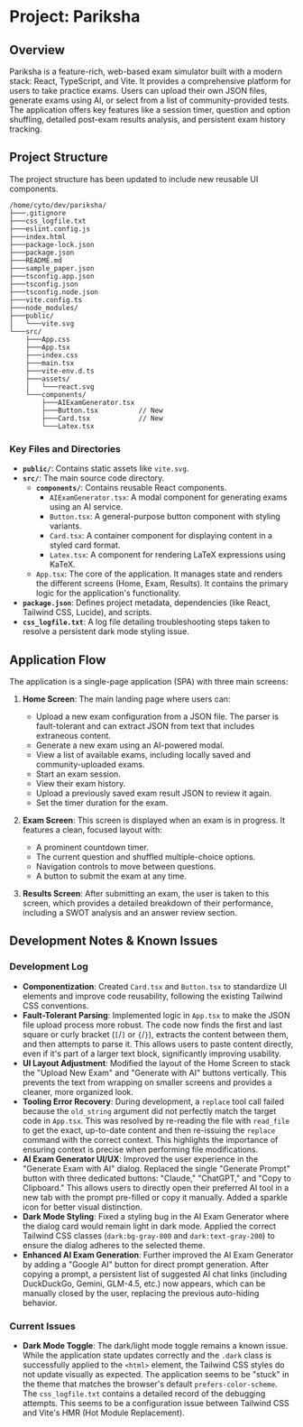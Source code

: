 # Project: Pariksha

## Overview

Pariksha is a feature-rich, web-based exam simulator built with a modern stack: React, TypeScript, and Vite. It provides a comprehensive platform for users to take practice exams. Users can upload their own JSON files, generate exams using AI, or select from a list of community-provided tests. The application offers key features like a session timer, question and option shuffling, detailed post-exam results analysis, and persistent exam history tracking.

## Project Structure

The project structure has been updated to include new reusable UI components.

```
/home/cyto/dev/pariksha/
├───.gitignore
├───css_logfile.txt
├───eslint.config.js
├───index.html
├───package-lock.json
├───package.json
├───README.md
├───sample_paper.json
├───tsconfig.app.json
├───tsconfig.json
├───tsconfig.node.json
├───vite.config.ts
├───node_modules/
├───public/
│   └───vite.svg
└───src/
    ├───App.css
    ├───App.tsx
    ├───index.css
    ├───main.tsx
    ├───vite-env.d.ts
    ├───assets/
    │   └───react.svg
    └───components/
        ├───AIExamGenerator.tsx
        ├───Button.tsx          // New
        ├───Card.tsx            // New
        └───Latex.tsx
```

### Key Files and Directories

-   **`public/`**: Contains static assets like `vite.svg`.
-   **`src/`**: The main source code directory.
    -   **`components/`**: Contains reusable React components.
        -   `AIExamGenerator.tsx`: A modal component for generating exams using an AI service.
        -   `Button.tsx`: A general-purpose button component with styling variants.
        -   `Card.tsx`: A container component for displaying content in a styled card format.
        -   `Latex.tsx`: A component for rendering LaTeX expressions using KaTeX.
    -   `App.tsx`: The core of the application. It manages state and renders the different screens (Home, Exam, Results). It contains the primary logic for the application's functionality.
-   **`package.json`**: Defines project metadata, dependencies (like React, Tailwind CSS, Lucide), and scripts.
-   **`css_logfile.txt`**: A log file detailing troubleshooting steps taken to resolve a persistent dark mode styling issue.

## Application Flow

The application is a single-page application (SPA) with three main screens:

1.  **Home Screen**: The main landing page where users can:
    -   Upload a new exam configuration from a JSON file. The parser is fault-tolerant and can extract JSON from text that includes extraneous content.
    -   Generate a new exam using an AI-powered modal.
    -   View a list of available exams, including locally saved and community-uploaded exams.
    -   Start an exam session.
    -   View their exam history.
    -   Upload a previously saved exam result JSON to review it again.
    -   Set the timer duration for the exam.

2.  **Exam Screen**: This screen is displayed when an exam is in progress. It features a clean, focused layout with:
    -   A prominent countdown timer.
    -   The current question and shuffled multiple-choice options.
    -   Navigation controls to move between questions.
    -   A button to submit the exam at any time.

3.  **Results Screen**: After submitting an exam, the user is taken to this screen, which provides a detailed breakdown of their performance, including a SWOT analysis and an answer review section.

## Development Notes & Known Issues

### Development Log

-   **Componentization**: Created `Card.tsx` and `Button.tsx` to standardize UI elements and improve code reusability, following the existing Tailwind CSS conventions.
-   **Fault-Tolerant Parsing**: Implemented logic in `App.tsx` to make the JSON file upload process more robust. The code now finds the first and last square or curly bracket (`[`/`]` or `{`/`}`), extracts the content between them, and then attempts to parse it. This allows users to paste content directly, even if it's part of a larger text block, significantly improving usability.
-   **UI Layout Adjustment**: Modified the layout of the Home Screen to stack the "Upload New Exam" and "Generate with AI" buttons vertically. This prevents the text from wrapping on smaller screens and provides a cleaner, more organized look.
-   **Tooling Error Recovery**: During development, a `replace` tool call failed because the `old_string` argument did not perfectly match the target code in `App.tsx`. This was resolved by re-reading the file with `read_file` to get the exact, up-to-date content and then re-issuing the `replace` command with the correct context. This highlights the importance of ensuring context is precise when performing file modifications.
-   **AI Exam Generator UI/UX**: Improved the user experience in the "Generate Exam with AI" dialog. Replaced the single "Generate Prompt" button with three dedicated buttons: "Claude," "ChatGPT," and "Copy to Clipboard." This allows users to directly open their preferred AI tool in a new tab with the prompt pre-filled or copy it manually. Added a sparkle icon for better visual distinction.
-   **Dark Mode Styling**: Fixed a styling bug in the AI Exam Generator where the dialog card would remain light in dark mode. Applied the correct Tailwind CSS classes (`dark:bg-gray-800` and `dark:text-gray-200`) to ensure the dialog adheres to the selected theme.
-   **Enhanced AI Exam Generation**: Further improved the AI Exam Generator by adding a "Google AI" button for direct prompt generation. After copying a prompt, a persistent list of suggested AI chat links (including DuckDuckGo, Gemini, GLM-4.5, etc.) now appears, which can be manually closed by the user, replacing the previous auto-hiding behavior.

### Current Issues

-   **Dark Mode Toggle**: The dark/light mode toggle remains a known issue. While the application state updates correctly and the `.dark` class is successfully applied to the `<html>` element, the Tailwind CSS styles do not update visually as expected. The application seems to be "stuck" in the theme that matches the browser's default `prefers-color-scheme`. The `css_logfile.txt` contains a detailed record of the debugging attempts. This seems to be a configuration issue between Tailwind CSS and Vite's HMR (Hot Module Replacement).
